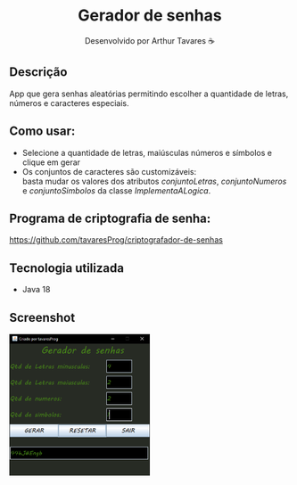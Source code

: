 <div align="center">
  <h1>Gerador de senhas</h1>
  <p> Desenvolvido por Arthur Tavares ☕</p>
</div>

## Descrição
App que gera senhas aleatórias permitindo escolher a quantidade
de letras, números e caracteres especiais. 

## Como usar:
- Selecione a quantidade de letras, maiúsculas números e símbolos e clique em gerar 
- Os conjuntos de caracteres são customizáveis: <br>
basta mudar os valores dos atributos *conjuntoLetras*, *conjuntoNumeros* </br> e *conjuntoSimbolos*
da classe *ImplementaALogica*.

## Programa de criptografia de senha:
https://github.com/tavaresProg/criptografador-de-senhas 


## Tecnologia utilizada
- Java 18

## Screenshot
<img src="https://github.com/tavaresProg/Aplicativo-Gerador-de-Senhas/blob/main/screenshot%202.png" alt="PasswordGenerated" width ="50%">
